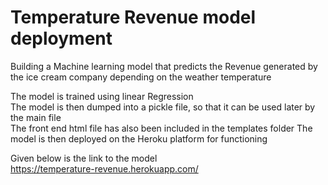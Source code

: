 # Temperature Revenue model deployment
Building a Machine learning model that predicts the Revenue generated by the ice cream company depending on the weather temperature 

The model is trained using linear Regression  
The model is then dumped into a pickle file, so that it can be used later by the main file  
The front end html file has also been included in the templates folder 
The model is then deployed on the Heroku platform for functioning  

Given below is the link to the model  
https://temperature-revenue.herokuapp.com/
